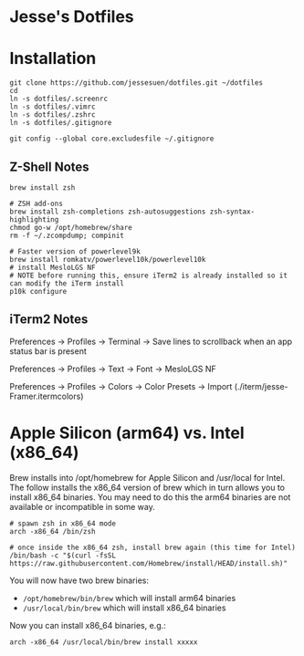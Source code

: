 # Jesse's Dotfiles

# Installation

```shell
git clone https://github.com/jessesuen/dotfiles.git ~/dotfiles
cd
ln -s dotfiles/.screenrc
ln -s dotfiles/.vimrc
ln -s dotfiles/.zshrc
ln -s dotfiles/.gitignore

git config --global core.excludesfile ~/.gitignore
```

## Z-Shell Notes

```shell
brew install zsh

# ZSH add-ons
brew install zsh-completions zsh-autosuggestions zsh-syntax-highlighting
chmod go-w /opt/homebrew/share
rm -f ~/.zcompdump; compinit

# Faster version of powerlevel9k
brew install romkatv/powerlevel10k/powerlevel10k
# install MesloLGS NF
# NOTE before running this, ensure iTerm2 is already installed so it can modify the iTerm install
p10k configure
```

## iTerm2 Notes

Preferences -> Profiles -> Terminal -> Save lines to scrollback when an app status bar is present

Preferences -> Profiles -> Text -> Font -> MesloLGS NF

Preferences -> Profiles -> Colors -> Color Presets -> Import (./iterm/jesse-Framer.itermcolors)

# Apple Silicon (arm64) vs. Intel (x86_64)

Brew installs into /opt/homebrew for Apple Silicon and /usr/local for Intel. The follow installs the
x86_64 version of brew which in turn allows you to install x86_64 binaries. You may need to do this
the arm64 binaries are not available or incompatible in some way.

```
# spawn zsh in x86_64 mode
arch -x86_64 /bin/zsh

# once inside the x86_64 zsh, install brew again (this time for Intel)
/bin/bash -c "$(curl -fsSL https://raw.githubusercontent.com/Homebrew/install/HEAD/install.sh)"
```

You will now have two brew binaries:
* `/opt/homebrew/bin/brew` which will install arm64 binaries
* `/usr/local/bin/brew` which will install x86_64 binaries 


Now you can install x86_64 binaries, e.g.:

```
arch -x86_64 /usr/local/bin/brew install xxxxx
```
